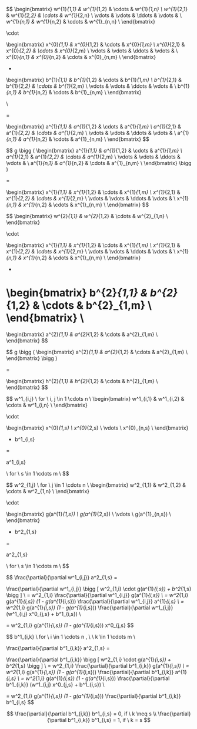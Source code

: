 


$$
\begin{bmatrix}
w^{1}_{1,1} & w^{1}_{1,2} & \cdots & w^{1}_{1,n}  \\
w^{1}_{2,1} & w^{1}_{2,2} & \cdots & w^{1}_{2,n} \\
\vdots & \vdots & \ddots & \vdots & \\
w^{1}_{n,1} & w^{1}_{n,2} & \cdots & w^{1}_{n,n} \\
\end{bmatrix}

\cdot 

\begin{bmatrix}
x^{0}_{1,1} & x^{0}_{1,2} & \cdots & x^{0}_{1,m}  \\
x^{0}_{2,1} & x^{0}_{2,2} & \cdots & x^{0}_{2,m} \\
\vdots & \vdots & \ddots & \vdots & \\
x^{0}_{n,1} & x^{0}_{n,2} & \cdots & x^{0}_{n,m} \\
\end{bmatrix}

+ 

\begin{bmatrix}
b^{1}_{1,1} & b^{1}_{1,2} & \cdots & b^{1}_{1,m}  \\
b^{1}_{2,1} & b^{1}_{2,2} & \cdots & b^{1}_{2,m} \\
\vdots & \vdots & \ddots & \vdots & \\
b^{1}_{n,1} & b^{1}_{n,2} & \cdots & b^{1}_{n,m} \\
\end{bmatrix}

\\

= 

\begin{bmatrix}
a^{1}_{1,1} & a^{1}_{1,2} & \cdots & a^{1}_{1,m}  \\
a^{1}_{2,1} & a^{1}_{2,2} & \cdots & a^{1}_{2,m} \\
\vdots & \vdots & \ddots & \vdots & \\
a^{1}_{n,1} & a^{1}_{n,2} & \cdots & a^{1}_{n,m} \\
\end{bmatrix}
$$

$$
g \bigg (
\begin{bmatrix}
a^{1}_{1,1} & a^{1}_{1,2} & \cdots & a^{1}_{1,m}  \\
a^{1}_{2,1} & a^{1}_{2,2} & \cdots & a^{1}_{2,m} \\
\vdots & \vdots & \ddots & \vdots & \\
a^{1}_{n,1} & a^{1}_{n,2} & \cdots & a^{1}_{n,m} \\
\end{bmatrix}
\bigg )

= 

\begin{bmatrix}
x^{1}_{1,1} & x^{1}_{1,2} & \cdots & x^{1}_{1,m}  \\
x^{1}_{2,1} & x^{1}_{2,2} & \cdots & x^{1}_{2,m} \\
\vdots & \vdots & \ddots & \vdots & \\
x^{1}_{n,1} & x^{1}_{n,2} & \cdots & x^{1}_{n,m} \\
\end{bmatrix}
$$

$$
\begin{bmatrix}
w^{2}_{1,1} & w^{2}_{1,2} & \cdots & w^{2}_{1,n}  \\
\end{bmatrix}

\cdot 

\begin{bmatrix}
x^{1}_{1,1} & x^{1}_{1,2} & \cdots & x^{1}_{1,m}  \\
x^{1}_{2,1} & x^{1}_{2,2} & \cdots & x^{1}_{2,m} \\
\vdots & \vdots & \ddots & \vdots & \\
x^{1}_{n,1} & x^{1}_{n,2} & \cdots & x^{1}_{n,m} \\
\end{bmatrix}

+ 

\begin{bmatrix}
b^{2}_{1,1} & b^{2}_{1,2} & \cdots & b^{2}_{1,m}  \\
\end{bmatrix}
\\
= 
\begin{bmatrix}
a^{2}_{1,1} & a^{2}_{1,2} & \cdots & a^{2}_{1,m}  \\
\end{bmatrix}
$$

$$
g \bigg (
\begin{bmatrix}
a^{2}_{1,1} & a^{2}_{1,2} & \cdots & a^{2}_{1,m}  \\
\end{bmatrix}
\bigg )

= 

\begin{bmatrix}
h^{2}_{1,1} & h^{2}_{1,2} & \cdots & h^{2}_{1,m}  \\
\end{bmatrix}
$$




$$
w^1_{i,j} \ for \ i, j \in 1 \cdots n  \\
\begin{bmatrix}
w^1_{i,1} & w^1_{i,2} & \cdots & w^1_{i,n}   \\
\end{bmatrix}

\cdot 

\begin{bmatrix}
x^{0}_{1,s}  \\
x^{0}_{2,s}  \\
\vdots  \\
x^{0}_{n,s} \\
\end{bmatrix}

+  b^1_{i,s}

 =
 
 a^1_{i,s}
 
 \ for \ s \in 1 \cdots m  \\
$$


$$
w^2_{1,j} \ for \ j \in 1 \cdots n  \\
\begin{bmatrix}
w^2_{1,1} & w^2_{1,2} & \cdots & w^2_{1,n}   \\
\end{bmatrix}

\cdot 

\begin{bmatrix}
g(a^{1}_{1,s})  \\
g(a^{1}_{2,s})  \\
\vdots  \\
g(a^{1}_{n,s}) \\
\end{bmatrix}

+  b^2_{1,s}

 =
 
 a^2_{1,s}
 
  \ for \ s \in 1 \cdots m  \\
$$

$$
\frac{\partial}{\partial w^1_{i,j}} a^2_{1,s} =

\frac{\partial}{\partial w^1_{i,j}} 
\bigg [
w^2_{1,i} \cdot g(a^{1}_{i,s}) +  b^2_{1,s}
\bigg ] \\
= w^2_{1,i} \frac{\partial}{\partial w^1_{i,j}} g(a^{1}_{i,s}) \\
= w^2_{1,i} g(a^{1}_{i,s}) (1 - g(a^{1}_{i,s})) \frac{\partial}{\partial w^1_{i,j}} a^{1}_{i,s}
\\
= w^2_{1,i} g(a^{1}_{i,s}) (1 - g(a^{1}_{i,s})) \frac{\partial}{\partial w^1_{i,j}} (w^1_{i,j} x^0_{j,s} +  b^1_{i,s}) \\

= w^2_{1,i} g(a^{1}_{i,s}) (1 - g(a^{1}_{i,s}))  x^0_{j,s}
$$





$$
b^1_{i,k} 
\ for \ i \in 1 \cdots n , \ 
\ k \in 1 \cdots m  \\

\frac{\partial}{\partial b^1_{i,k}} a^2_{1,s} =

\frac{\partial}{\partial b^1_{i,k}} 
\bigg [
w^2_{1,i} \cdot g(a^{1}_{i,s}) +  b^2_{1,s}
\bigg ] \\
= w^2_{1,i} \frac{\partial}{\partial b^1_{i,k}} g(a^{1}_{i,s}) \\
= w^2_{1,i} g(a^{1}_{i,s}) (1 - g(a^{1}_{i,s})) \frac{\partial}{\partial b^1_{i,k}} a^{1}_{i,s}
\\
= w^2_{1,i} g(a^{1}_{i,s}) (1 - g(a^{1}_{i,s})) \frac{\partial}{\partial b^1_{i,k}} (w^1_{i,j} x^0_{j,s} +  b^1_{i,s}) \\

= w^2_{1,i} g(a^{1}_{i,s}) (1 - g(a^{1}_{i,s}))  \frac{\partial}{\partial b^1_{i,k}} b^1_{i,s}
$$


$$
\frac{\partial}{\partial b^1_{i,k}} b^1_{i,s} =  0, if \ k \neq s  \\
\frac{\partial}{\partial b^1_{i,k}} b^1_{i,s} =  1, if \ k = s
$$










